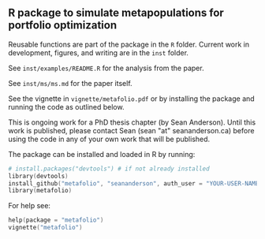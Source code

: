 ## R package to simulate metapopulations for portfolio optimization

Reusable functions are part of the package in the `R` folder. Current work in development, figures, and writing are in the `inst` folder. 

See `inst/examples/README.R` for the analysis from the paper.

See `inst/ms/ms.md` for the paper itself.

See the vignette in `vignette/metafolio.pdf` or by installing the package and running the code as outlined below.

This is ongoing work for a PhD thesis chapter (by Sean Anderson). Until this work is published, please contact Sean (sean "at" seananderson.ca) before using the code in any of your own work that will be published.

The package can be installed and loaded in R by running:

```S
# install.packages("devtools") # if not already installed
library(devtools)
install_github("metafolio", "seananderson", auth_user = "YOUR-USER-NAME", password = "YOUR-PASSWORD", dependencies = TRUE)
library(metafolio)
```

For help see:

```S
help(package = "metafolio")
vignette("metafolio")
```
